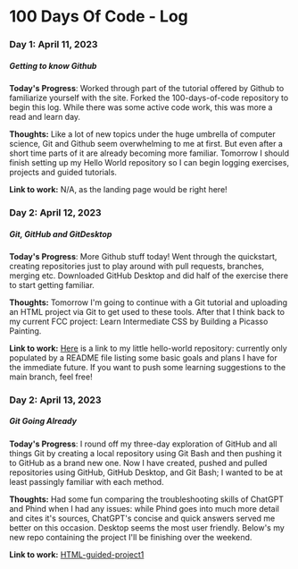 # 100 Days Of Code - Log

### Day 1: April 11, 2023
##### *Getting to know Github*

**Today's Progress**: Worked through part of the tutorial offered by Github to familiarize yourself with the site. Forked the 100-days-of-code repository to begin this log. While there was some active code work, this was more a read and learn day.

**Thoughts:** Like a lot of new topics under the huge umbrella of computer science, Git and Github seem overwhelming to me at first. But even after a short time parts of it are already becoming more familiar. Tomorrow I should finish setting up my Hello World repository so I can begin logging exercises, projects and guided tutorials.

**Link to work:** N/A, as the landing page would be right here!

### Day 2: April 12, 2023
##### *Git, GitHub and GitDesktop*

**Today's Progress**: More Github stuff today! Went through the quickstart, creating repositories just to play around with pull requests, branches, merging etc. Downloaded GitHub Desktop and did half of the exercise there to start getting familiar.

**Thoughts:** Tomorrow I'm going to continue with a Git tutorial and uploading an HTML project via Git to get used to these tools. After that I think back to my current FCC project: Learn Intermediate CSS by Building a Picasso Painting.

**Link to work:** [Here](https://github.com/MojoBoingo/hello-world) is a link to my little hello-world repository: currently only populated by a README file listing some basic goals and plans I have for the immediate future. If you want to push some learning suggestions to the main branch, feel free!

### Day 2: April 13, 2023
##### *Git Going Already*

**Today's Progress**: I round off my three-day exploration of GitHub and all things Git by creating a local repository using Git Bash and then pushing it to GitHub as a brand new one. Now I have created, pushed and pulled repositories using GitHub, GitHub Desktop, and Git Bash; I wanted to be at least passingly familiar with each method.

**Thoughts:** Had some fun comparing the troubleshooting skills of ChatGPT and Phind when I had any issues: while Phind goes into much more detail and cites it's sources, ChatGPT's concise and quick answers served me better on this occasion. Desktop seems the most user friendly. Below's my new repo containing the project I'll be finishing over the weekend.

**Link to work:** [HTML-guided-project1](https://github.com/MojoBoingo/HTML-guided-project1.git)